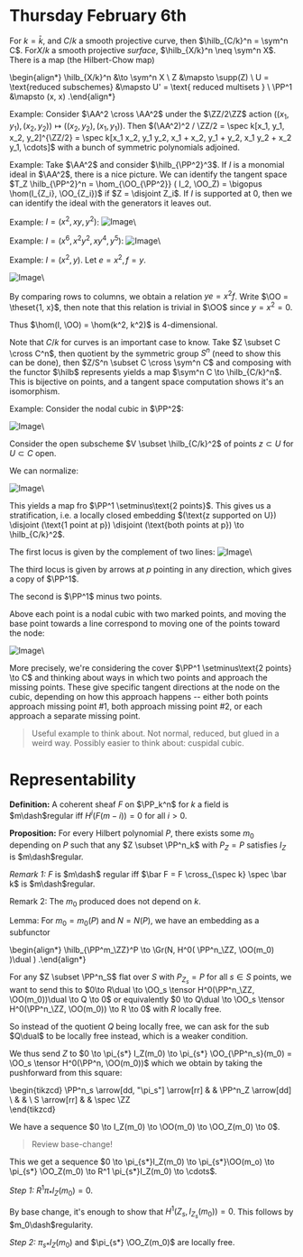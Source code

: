 # Thursday February 6th

For $k=\bar k$, and $C/k$ a smooth projective curve, then $\hilb_{C/k}^n = \sym^n C$.
For$X/k$ a smooth projective  *surface*, $\hilb_{X/k}^n \neq \sym^n X$.
There is a map (the Hilbert-Chow map) 

\begin{align*}
\hilb_{X/k}^n &\to \sym^n X \\
Z &\mapsto \supp(Z) \\
U  = \text{reduced subschemes} &\mapsto U' = \text{ reduced multisets } \\
\PP^1 &\mapsto (x, x)
.\end{align*}


Example: 
Consider $\AA^2 \cross \AA^2$ under the $\ZZ/2\ZZ$ action $( (x_1, y_1), (x_2, y_2)) \mapsto ((x_2, y_2), (x_1, y_1))$.
Then $(\AA^2)^2 / \ZZ/2 = \spec k[x_1, y_1, x_2, y_2]^{\ZZ/2} = \spec k[x_1 x_2, y_1 y_2, x_1 + x_2, y_1 + y_2, x_1 y_2 + x_2 y_1, \cdots]$ with a bunch of symmetric polynomials adjoined. 

Example:
Take $\AA^2$ and consider $\hilb_{\PP^2}^3$.
If $I$ is a monomial ideal in $\AA^2$, there is a nice picture.
We can identify the tangent space $T_Z \hilb_{\PP^2}^n = \hom_{\OO_{\PP^2}} ( I_2, \OO_Z) = \bigopus \hom(I_{Z_i}, \OO_{Z_i})$ if $Z = \disjoint Z_i$. 
If $I$ is supported at 0, then we can identify the ideal with the generators it leaves out.

Example: $I = (x^2, xy, y^2)$:
![Image](figures/2020-02-06-12:48.png)\

Example: $I = (x^6, x^2y^2, xy^4, y^5)$:
![Image](figures/2020-02-06-12:49.png)\

Example: $I = (x^2, y)$.
Let $e=x^2, f = y$.

![Image](figures/2020-02-06-12:54.png)\

By comparing rows to columns, we obtain a relation $ye = x^2 f$.
Write $\OO = \theset{1, x}$, then note that this relation is trivial in $\OO$ since $y=x^2=0$.

Thus $\hom(I, \OO) = \hom(k^2, k^2)$ is 4-dimensional.

Note that $C/k$ for curves is an important case to know.
Take $Z \subset C \cross C^n$, then quotient by the symmetric group $S^n$ (need to show this can be done), then $Z/S^n \subset C \cross \sym^n C$ and composing with the functor $\hilb$ represents yields a map $\sym^n C \to \hilb_{C/k}^n$.
This is bijective on points, and a tangent space computation shows it's an isomorphism.

Example:
Consider the nodal cubic in $\PP^2$:

![Image](figures/2020-02-06-13:01.png)\

Consider the open subscheme $V \subset \hilb_{C/k}^2$ of points $z \subset U$ for $U \subset C$ open.

We can normalize:

![Image](figures/2020-02-06-13:03.png)\

This yields a map fro $\PP^1 \setminus\text{2 points}$.
This gives us a stratification, i.e. a locally closed embedding $(\text{z supported on U}) \disjoint (\text{1 point at p}) \disjoint (\text{both points at p}) \to \hilb_{C/k}^2$.

The first locus is given by the complement of two lines: 
![Image](figures/2020-02-06-13:08.png)\

The third locus is given by arrows at $p$ pointing in any direction, which gives a copy of $\PP^1$.

The second is $\PP^1$ minus two points.

Above each point is a nodal cubic with two marked points, and moving the base point towards a line correspond to moving one of the points toward the node:

![Image](figures/2020-02-06-13:11.png)\

More precisely, we're considering the cover $\PP^1 \setminus\text{2 points} \to C$ and thinking about ways in which two points and approach the missing points.
These give specific tangent directions at the node on the cubic, depending on how this approach happens -- either both points approach missing point #1, both approach missing point #2, or each approach a separate missing point.

> Useful example to think about. Not normal, reduced, but glued in a weird way.
> Possibly easier to think about: cuspidal cubic.

# Representability

**Definition:**
A coherent sheaf $F$ on $\PP_k^n$ for $k$ a field is $m\dash$regular iff $H^i(F(m-i)) = 0$ for all $i> 0$.

**Proposition:**
For every Hilbert polynomial $P$, there exists some $m_0$ depending on $P$  such that any $Z \subset \PP^n_k$ with $P_Z = P$ satisfies $I_Z$ is $m\dash$regular.

*Remark 1:*
$F$ is $m\dash$ regular iff $\bar F = F \cross_{\spec k} \spec \bar k$ is $m\dash$regular.

Remark 2:
The $m_0$ produced does not depend on $k$.

Lemma:
For $m_0 = m_0(P)$ and $N = N(P)$, we have an embedding as a subfunctor 

\begin{align*}
\hilb_{\PP^m_\ZZ}^P \to \Gr(N, H^0( \PP^n_\ZZ, \OO(m_0)  )\dual )
.\end{align*}


For any $Z \subset \PP^n_S$ flat over $S$ with $P_{Z_s} = P$ for all $s\in S$ points, we want to send this to 
$0\to R\dual \to \OO_s \tensor H^0(\PP^n_\ZZ, \OO(m_0))\dual \to Q \to 0$ or equivalently
$0 \to Q\dual \to \OO_s \tensor H^0(\PP^n_\ZZ, \OO(m_0)) \to R \to 0$
with $R$ locally free.


So instead of the quotient $Q$ being locally free, we can ask for the sub $Q\dual$ to be locally free instead, which is a weaker condition.

We thus send $Z$ to $0 \to \pi_{s*} I_Z(m_0) \to \pi_{s*} \OO_{\PP^n_s}(m_0) = \OO_s \tensor H^0(\PP^n, \OO(m_0))$ which we obtain by taking the pushforward from this square:

\begin{tikzcd}
\PP^n_s \arrow[dd, "\pi_s"] \arrow[rr] &  & \PP^n_Z \arrow[dd] \\
                                       &  &                    \\
S \arrow[rr]                           &  & \spec \ZZ         
\end{tikzcd}

We have a sequence $0 \to I_Z(m_0) \to \OO(m_0) \to \OO_Z(m_0) \to 0$.

> Review base-change!

This we get a sequence $0 \to \pi_{s*}I_Z(m_0) \to \pi_{s*}\OO(m_o) \to \pi_{s*} \OO_Z(m_0) \to R^1 \pi_{s*}I_Z(m_0) \to \cdots$.

*Step 1:* 
$R^1\pi_* I_Z(m_0) = 0$.

By base change, it's enough to show that $H^1(Z_s, I_{Z_s}(m_0)) = 0$.
This follows by $m_0\dash$regularity.

*Step 2:*
$\pi_{s*}I_Z(m_0)$ and $\pi_{s*} \OO_Z(m_0)$ are locally free.




